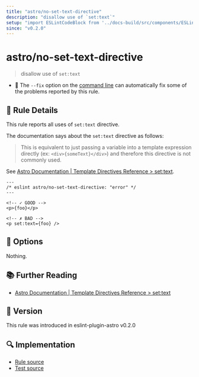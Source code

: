 ```yaml
---
title: "astro/no-set-text-directive"
description: "disallow use of `set:text`"
setup: "import ESLintCodeBlock from '../docs-build/src/components/ESLintCodeBlockWrap.astro'"
since: "v0.2.0"
---
```


# astro/no-set-text-directive

> disallow use of `set:text`

- :wrench: The `--fix` option on the [command line](https://eslint.org/docs/user-guide/command-line-interface#fixing-problems) can automatically fix some of the problems reported by this rule.

## :book: Rule Details

This rule reports all uses of `set:text` directive.

The documentation says about the `set:text` directive as follows:

> This is equivalent to just passing a variable into a template expression directly (ex: `<div>{someText}</div>`) and therefore this directive is not commonly used.

See [Astro Documentation | Template Directives Reference > set:text](https://docs.astro.build/en/reference/directives-reference/#settext).

<ESLintCodeBlock fix>

<!-- prettier-ignore-start -->
<!--eslint-skip-->

```astro
---
/* eslint astro/no-set-text-directive: "error" */
---

<!-- ✓ GOOD -->
<p>{foo}</p>

<!-- ✗ BAD -->
<p set:text={foo} />
```

<!-- prettier-ignore-end -->

</ESLintCodeBlock>

## :wrench: Options

Nothing.

## :books: Further Reading

- [Astro Documentation | Template Directives Reference > set:text](https://docs.astro.build/en/reference/directives-reference/#settext)

## :rocket: Version

This rule was introduced in eslint-plugin-astro v0.2.0

## :mag: Implementation

- [Rule source](https://github.com/ota-meshi/eslint-plugin-astro/blob/main/src/rules/no-set-text-directive.ts)
- [Test source](https://github.com/ota-meshi/eslint-plugin-astro/blob/main/tests/src/rules/no-set-text-directive.ts)
